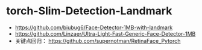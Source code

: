 # torch-Slim-Detection-Landmark
- https://github.com/biubug6/Face-Detector-1MB-with-landmark
- https://github.com/Linzaer/Ultra-Light-Fast-Generic-Face-Detector-1MB
- 关键点回归： https://github.com/supernotman/RetinaFace_Pytorch
